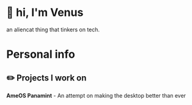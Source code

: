 <!DOCTYPE html>
<html>
<head>
   <meta charset="utf-8">
   <meta name="viewport" content="width=device-width, initial-scale=1">
   <link href="https://cdn.jsdelivr.net/npm/bootstrap@5.3.0-alpha3/dist/css/bootstrap.min.css" rel="stylesheet" integrity="sha384-KK94CHFLLe+nY2dmCWGMq91rCGa5gtU4mk92HdvYe+M/SXH301p5ILy+dN9+nJOZ" crossorigin="anonymous">
</head>
<body>
<h1>👋 hi, I'm Venus</h1>
<p>an aliencat thing that tinkers on tech.</p>
<h1> Personal info </h2>
<h2>✏️ Projects I work on</h2>
<p><b>AmeOS Panamint</b> - An attempt on making the desktop better than ever</p>
</body>
</html>

